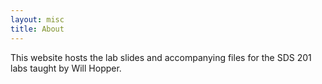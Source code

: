 ```yaml
---
layout: misc
title: About
---
```

This website hosts the lab slides and accompanying files for the SDS 201 labs taught by Will Hopper.
